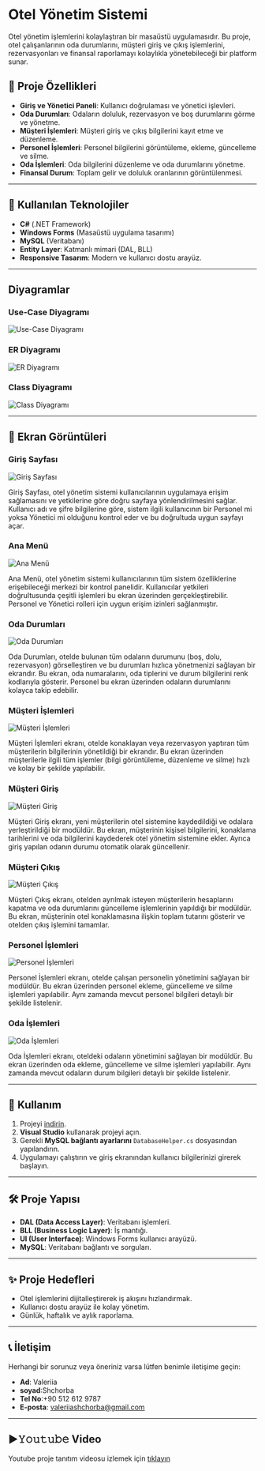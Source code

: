 # Otel Yönetim Sistemi

Otel yönetim işlemlerini kolaylaştıran bir masaüstü uygulamasıdır. Bu proje, otel çalışanlarının oda durumlarını, müşteri giriş ve çıkış işlemlerini, rezervasyonları ve finansal raporlamayı kolaylıkla yönetebileceği bir platform sunar.

## 📌 Proje Özellikleri

- **Giriş ve Yönetici Paneli**: Kullanıcı doğrulaması ve yönetici işlevleri.
- **Oda Durumları**: Odaların doluluk, rezervasyon ve boş durumlarını görme ve yönetme.
- **Müşteri İşlemleri**: Müşteri giriş ve çıkış bilgilerini kayıt etme ve düzenleme.
- **Personel İşlemleri**: Personel bilgilerini görüntüleme, ekleme, güncelleme ve silme.
- **Oda İşlemleri**: Oda bilgilerini düzenleme ve oda durumlarını yönetme.
- **Finansal Durum**: Toplam gelir ve doluluk oranlarının görüntülenmesi.

---

## 📂 Kullanılan Teknolojiler

- **C#** (.NET Framework)
- **Windows Forms** (Masaüstü uygulama tasarımı)
- **MySQL** (Veritabanı)
- **Entity Layer**: Katmanlı mimari (DAL, BLL)
- **Responsive Tasarım**: Modern ve kullanıcı dostu arayüz.

---
## Diyagramlar

### Use-Case Diyagramı
![Use-Case Diyagramı](./Diyagramlar/1c563404-1c5d-4c04-a601-a316372bcb47.jpg)

### ER Diyagramı
![ER Diyagramı](21315331-d655-491b-a949-ced216e10dea.jpg)

### Class Diyagramı
![Class Diyagramı](d53f8760-ca86-4b38-b713-0861f2731527.jpg)

---
## 📸 Ekran Görüntüleri

### Giriş Sayfası
![Giriş Sayfası](./screenshots/Ekran%20g%C3%B6r%C3%BCnt%C3%BCs%C3%BC%202025-01-23%20164054.png)

 Giriş Sayfası, otel yönetim sistemi kullanıcılarının uygulamaya erişim sağlamasını ve yetkilerine göre doğru sayfaya yönlendirilmesini sağlar. Kullanıcı adı ve şifre bilgilerine göre, sistem ilgili kullanıcının bir Personel mi yoksa Yönetici mi olduğunu kontrol eder ve bu doğrultuda uygun sayfayı açar.

### Ana Menü
![Ana Menü](./screenshots/Ekran%20g%C3%B6r%C3%BCnt%C3%BCs%C3%BC%202025-01-23%20164117.png)

  Ana Menü, otel yönetim sistemi kullanıcılarının tüm sistem özelliklerine erişebileceği merkezi bir kontrol panelidir. Kullanıcılar yetkileri doğrultusunda çeşitli işlemleri bu ekran üzerinden gerçekleştirebilir. Personel ve Yönetici rolleri için uygun erişim izinleri sağlanmıştır.

### Oda Durumları
![Oda Durumları](./screenshots/Ekran%20g%C3%B6r%C3%BCnt%C3%BCs%C3%BC%202025-01-23%20164156.png)

Oda Durumları, otelde bulunan tüm odaların durumunu (boş, dolu, rezervasyon) görselleştiren ve bu durumları hızlıca yönetmenizi sağlayan bir ekrandır. Bu ekran, oda numaralarını, oda tiplerini ve durum bilgilerini renk kodlarıyla gösterir. Personel bu ekran üzerinden odaların durumlarını kolayca takip edebilir.

### Müşteri İşlemleri
![Müşteri İşlemleri](./screenshots/Ekran%20g%C3%B6r%C3%BCnt%C3%BCs%C3%BC%202025-01-23%20164313.png)

Müşteri İşlemleri ekranı, otelde konaklayan veya rezervasyon yaptıran tüm müşterilerin bilgilerinin yönetildiği bir ekrandır. Bu ekran üzerinden müşterilerle ilgili tüm işlemler (bilgi görüntüleme, düzenleme ve silme) hızlı ve kolay bir şekilde yapılabilir.

### Müşteri Giriş
![Müşteri Giriş](./screenshots/Ekran%20g%C3%B6r%C3%BCnt%C3%BCs%C3%BC%202025-01-23%20164138.png)

Müşteri Giriş ekranı, yeni müşterilerin otel sistemine kaydedildiği ve odalara yerleştirildiği bir modüldür. Bu ekran, müşterinin kişisel bilgilerini, konaklama tarihlerini ve oda bilgilerini kaydederek otel yönetim sistemine ekler. Ayrıca giriş yapılan odanın durumu otomatik olarak güncellenir.

### Müşteri Çıkış
![Müşteri Çıkış](./screenshots/Ekran%20g%C3%B6r%C3%BCnt%C3%BCs%C3%BC%202025-01-23%20164147.png)

Müşteri Çıkış ekranı, otelden ayrılmak isteyen müşterilerin hesaplarını kapatma ve oda durumlarını güncelleme işlemlerinin yapıldığı bir modüldür. Bu ekran, müşterinin otel konaklamasına ilişkin toplam tutarını gösterir ve otelden çıkış işlemini tamamlar.

### Personel İşlemleri
![Personel İşlemleri](./screenshots/Ekran%20g%C3%B6r%C3%BCnt%C3%BCs%C3%BC%202025-01-23%20164234.png)

Personel İşlemleri ekranı, otelde çalışan personelin yönetimini sağlayan bir modüldür. Bu ekran üzerinden personel ekleme, güncelleme ve silme işlemleri yapılabilir. Aynı zamanda mevcut personel bilgileri detaylı bir şekilde listelenir.

### Oda İşlemleri
![Oda İşlemleri](./screenshots/Ekran%20g%C3%B6r%C3%BCnt%C3%BCs%C3%BC%202025-01-23%20164244.png)

Oda İşlemleri ekranı, oteldeki odaların yönetimini sağlayan bir modüldür. Bu ekran üzerinden oda ekleme, güncelleme ve silme işlemleri yapılabilir. Aynı zamanda mevcut odaların durum bilgileri detaylı bir şekilde listelenir.


---

## 🚀 Kullanım

1. Projeyi [indirin](https://github.com/ValeriiaShchorba/UludagOteli).
2. **Visual Studio** kullanarak projeyi açın.
3. Gerekli **MySQL bağlantı ayarlarını** `DatabaseHelper.cs` dosyasından yapılandırın.
4. Uygulamayı çalıştırın ve giriş ekranından kullanıcı bilgilerinizi girerek başlayın.

---

## 🛠️ Proje Yapısı

- **DAL (Data Access Layer)**: Veritabanı işlemleri.
- **BLL (Business Logic Layer)**: İş mantığı.
- **UI (User Interface)**: Windows Forms kullanıcı arayüzü.
- **MySQL**: Veritabanı bağlantı ve sorguları.

---

## ✨ Proje Hedefleri

- Otel işlemlerini dijitalleştirerek iş akışını hızlandırmak.
- Kullanıcı dostu arayüz ile kolay yönetim.
- Günlük, haftalık ve aylık raporlama.

---

## 📞 İletişim

Herhangi bir sorunuz veya öneriniz varsa lütfen benimle iletişime geçin:

- **Ad**: Valeriia
- **soyad**:Shchorba
- **Tel No**:+90 512 612 9787
- **E-posta**: valeriiashchorba@gmail.com
---
## ▶𝚈𝚘𝚞𝚝𝚞𝚋𝚎 Video
 Youtube proje tanıtım videosu izlemek için [tıklayın](https://www.youtube.com/watch?v=2Y3rhmwzuYo&t=14s)
